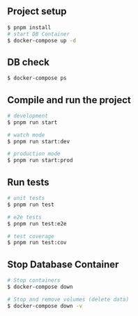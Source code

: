 ## Project setup

```bash
$ pnpm install
# start DB Container
$ docker-compose up -d
```

## DB check

```bash
$ docker-compose ps
```

## Compile and run the project

```bash
# development
$ pnpm run start

# watch mode
$ pnpm run start:dev

# production mode
$ pnpm run start:prod
```

## Run tests

```bash
# unit tests
$ pnpm run test

# e2e tests
$ pnpm run test:e2e

# test coverage
$ pnpm run test:cov
```

## Stop Database Container

```bash
# Stop containers
$ docker-compose down

# Stop and remove volumes (delete data)
$ docker-compose down -v

```
